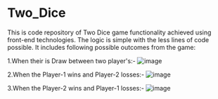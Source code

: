 # Two_Dice
This is code repository of Two Dice game functionality achieved using front-end technologies. The logic is simple with the less lines of code possible.
It includes following possible outcomes from the game:

1.When their is Draw between two player's:-
![image](https://github.com/om6208/Two_Dice/assets/116423195/f029a2f1-8e70-4e50-80de-5a63027bcdcd)

2.When the Player-1 wins and Player-2 losses:-
![image](https://github.com/om6208/Two_Dice/assets/116423195/ccd1bb85-c01e-42bd-a3f9-0d90a969a427)

3.When the Player-2 wins and Player-1 losses:-
![image](https://github.com/om6208/Two_Dice/assets/116423195/aaa5912f-2c52-4992-9b77-22ab86eb94d3)
